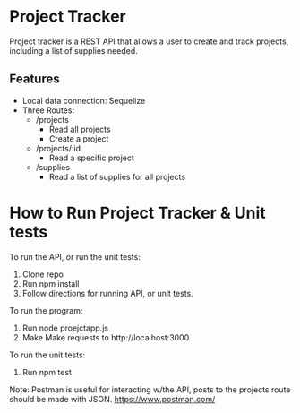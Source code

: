 # Project Tracker
Project tracker is a REST API that allows a user to create and track projects, including a list of supplies needed.  

## Features
* Local data connection: Sequelize
* Three Routes: 
    * /projects
        * Read all projects
        * Create a project
    * /projects/:id
        * Read a specific project
    * /supplies
        * Read a list of supplies for all projects


# How to Run Project Tracker & Unit tests
To run the API, or run the unit tests: 

1. Clone repo
2. Run npm install
3. Follow directions for running API, or unit tests.

To run the program:
1. Run node proejctapp.js
2. Make Make requests to http://localhost:3000

To run the unit tests:
1. Run npm test

Note: Postman is useful for interacting w/the API, posts to the projects route should be made with JSON. https://www.postman.com/

